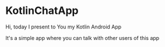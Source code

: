 # KotlinChatApp
Hi, today I present to You my Kotlin Android App

It's a simple app where you can talk with other users of this app
